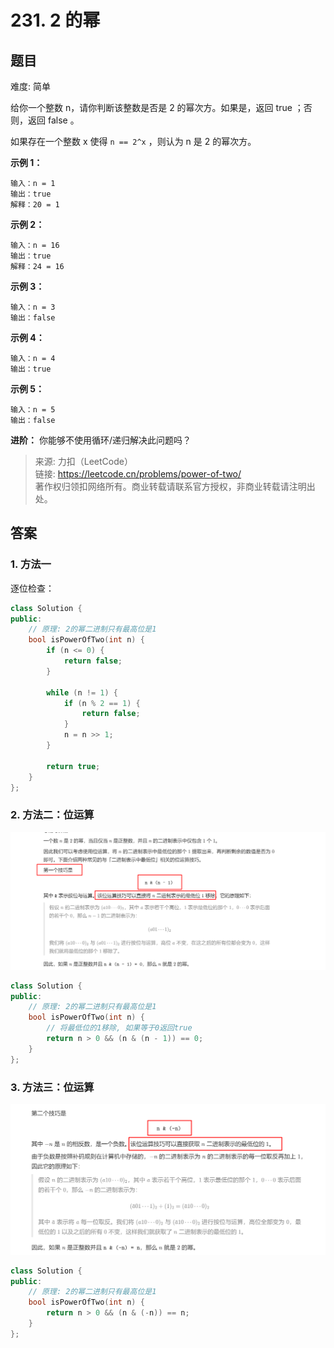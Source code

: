 # 231. 2 的幂

## 题目

难度: 简单

给你一个整数 n，请你判断该整数是否是 2 的幂次方。如果是，返回 true ；否则，返回 false 。

如果存在一个整数 x 使得 `n == 2^x` ，则认为 n 是 2 的幂次方。

**示例 1：**

```
输入：n = 1
输出：true
解释：20 = 1

```

**示例 2：**

```
输入：n = 16
输出：true
解释：24 = 16

```

**示例 3：**

```
输入：n = 3
输出：false

```

**示例 4：**

```
输入：n = 4
输出：true

```

**示例 5：**

```
输入：n = 5
输出：false

```

**进阶：** 你能够不使用循环/递归解决此问题吗？

> 来源: 力扣（LeetCode）  
> 链接: <https://leetcode.cn/problems/power-of-two/>  
> 著作权归领扣网络所有。商业转载请联系官方授权，非商业转载请注明出处。

## 答案

### 1. 方法一

逐位检查：

```c++
class Solution {
public:
    // 原理: 2的幂二进制只有最高位是1
    bool isPowerOfTwo(int n) {
        if (n <= 0) {
            return false;
        }

        while (n != 1) {
            if (n % 2 == 1) {
                return false;
            }
            n = n >> 1;
        }

        return true;
    }
};
```

### 2. 方法二：位运算

![image-20220601115929276](image/image-20220601115929276.png)

```c++
class Solution {
public:
    // 原理: 2的幂二进制只有最高位是1
    bool isPowerOfTwo(int n) {
        // 将最低位的1移除, 如果等于0返回true
        return n > 0 && (n & (n - 1)) == 0;
    }
};
```

### 3. 方法三：位运算

![image-20220601120442649](image/image-20220601120442649.png)

```c++
class Solution {
public:
    // 原理: 2的幂二进制只有最高位是1
    bool isPowerOfTwo(int n) {
        return n > 0 && (n & (-n)) == n;
    }
};
```
